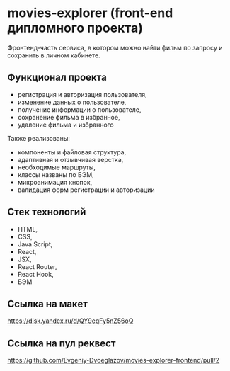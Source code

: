 # movies-explorer (front-end дипломного проекта)

Фронтенд-часть сервиса, в котором можно найти фильм по запросу и сохранить в личном кабинете.

## Функционал проекта

* регистрация и авторизация пользователя,
* изменение данных о пользователе,
* получение информации о пользователе,
* сохранение фильма в избранное,
* удаление фильма и избранного

Также реализованы:

* компоненты и файловая структура,
* адаптивная и отзывчивая верстка,
* необходимые маршруты,
* классы названы по БЭМ,
* микроанимация кнопок,
* валидация форм регистрации и авторизации

## Стек технологий

* HTML,
* CSS,
* Java Script,
* React,
* JSX,
* React Router,
* React Hook,
* БЭМ

## Ссылка на макет

https://disk.yandex.ru/d/QY9eqFy5nZ56oQ

## Ссылка на пул реквест

https://github.com/Evgeniy-Dvoeglazov/movies-explorer-frontend/pull/2
